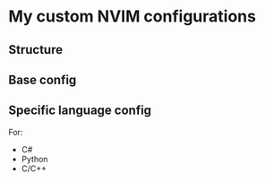 # My custom NVIM configurations

## Structure

## Base config

## Specific language config

For:
- C#
- Python
- C/C++
